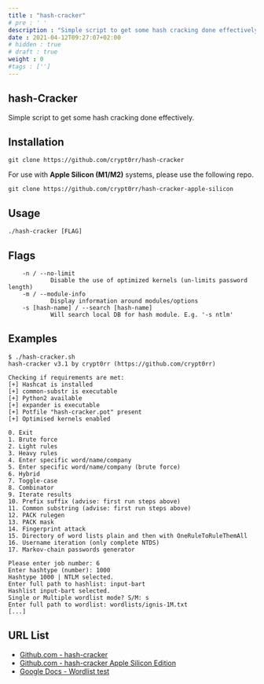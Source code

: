 ```yaml
---
title : "hash-cracker"
# pre : ' '
description : "Simple script to get some hash cracking done effectively."
date : 2021-04-12T09:27:07+02:00
# hidden : true
# draft : true
weight : 0
#tags : ['']
---
```


## hash-Cracker

Simple script to get some hash cracking done effectively.

## Installation

```plain
git clone https://github.com/crypt0rr/hash-cracker
```

For use with **Apple Silicon (M1/M2)** systems, please use the following repo.

```plain
git clone https://github.com/crypt0rr/hash-cracker-apple-silicon
```

## Usage

```plain
./hash-cracker [FLAG]
```

## Flags

```plain
    -n / --no-limit
            Disable the use of optimized kernels (un-limits password length)
    -m / --module-info
            Display information around modules/options
    -s [hash-name] / --search [hash-name]
            Will search local DB for hash module. E.g. '-s ntlm'
```

## Examples

```plain
$ ./hash-cracker.sh 
hash-cracker v3.1 by crypt0rr (https://github.com/crypt0rr)

Checking if requirements are met:
[+] Hashcat is installed
[+] common-substr is executable
[+] Python2 available
[+] expander is executable
[+] Potfile "hash-cracker.pot" present
[+] Optimised kernels enabled

0. Exit
1. Brute force
2. Light rules
3. Heavy rules
4. Enter specific word/name/company
5. Enter specific word/name/company (brute force)
6. Hybrid
7. Toggle-case
8. Combinator
9. Iterate results
10. Prefix suffix (advise: first run steps above)
11. Common substring (advise: first run steps above)
12. PACK rulegen
13. PACK mask
14. Fingerprint attack
15. Directory of word lists plain and then with OneRuleToRuleThemAll
16. Username iteration (only complete NTDS)
17. Markov-chain passwords generator

Please enter job number: 6
Enter hashtype (number): 1000
Hashtype 1000 | NTLM selected.
Enter full path to hashlist: input-bart 
Hashlist input-bart selected.
Single or Multiple wordlist mode? S/M: s
Enter full path to wordlist: wordlists/ignis-1M.txt 
[...]
```

## URL List

* [Github.com - hash-cracker](https://github.com/crypt0rr/hash-cracker)
* [Github.com - hash-cracker Apple Silicon Edition](https://github.com/crypt0rr/hash-cracker-apple-silicon)
* [Google Docs - Wordlist test](https://docs.google.com/spreadsheets/d/1qQNwggWIWtL-m0EYrRg_vdwHOrZCY-SnWcYTwQN0fMk/edit)
